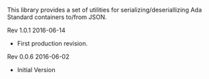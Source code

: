 This library provides a set of utilities for serializing/deseriallizing
Ada Standard containers to/from JSON.

Rev 1.0.1 2016-06-14
 * First production revision.

Rev 0.0.6 2016-06-02
 * Initial Version
